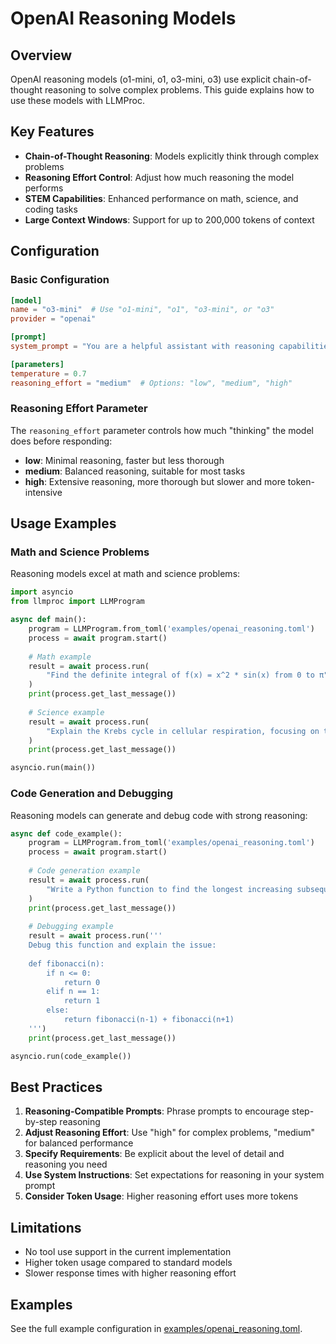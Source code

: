 # OpenAI Reasoning Models

## Overview

OpenAI reasoning models (o1-mini, o1, o3-mini, o3) use explicit chain-of-thought reasoning to solve complex problems. This guide explains how to use these models with LLMProc.

## Key Features

- **Chain-of-Thought Reasoning**: Models explicitly think through complex problems
- **Reasoning Effort Control**: Adjust how much reasoning the model performs
- **STEM Capabilities**: Enhanced performance on math, science, and coding tasks
- **Large Context Windows**: Support for up to 200,000 tokens of context

## Configuration

### Basic Configuration

```toml
[model]
name = "o3-mini"  # Use "o1-mini", "o1", "o3-mini", or "o3"
provider = "openai"

[prompt]
system_prompt = "You are a helpful assistant with reasoning capabilities."

[parameters]
temperature = 0.7
reasoning_effort = "medium"  # Options: "low", "medium", "high"
```

### Reasoning Effort Parameter

The `reasoning_effort` parameter controls how much "thinking" the model does before responding:

- **low**: Minimal reasoning, faster but less thorough
- **medium**: Balanced reasoning, suitable for most tasks
- **high**: Extensive reasoning, more thorough but slower and more token-intensive

## Usage Examples

### Math and Science Problems

Reasoning models excel at math and science problems:

```python
import asyncio
from llmproc import LLMProgram

async def main():
    program = LLMProgram.from_toml('examples/openai_reasoning.toml')
    process = await program.start()
    
    # Math example
    result = await process.run(
        "Find the definite integral of f(x) = x^2 * sin(x) from 0 to π"
    )
    print(process.get_last_message())
    
    # Science example
    result = await process.run(
        "Explain the Krebs cycle in cellular respiration, focusing on the key molecules involved."
    )
    print(process.get_last_message())

asyncio.run(main())
```

### Code Generation and Debugging

Reasoning models can generate and debug code with strong reasoning:

```python
async def code_example():
    program = LLMProgram.from_toml('examples/openai_reasoning.toml')
    process = await program.start()
    
    # Code generation example
    result = await process.run(
        "Write a Python function to find the longest increasing subsequence in a list of integers."
    )
    print(process.get_last_message())
    
    # Debugging example
    result = await process.run('''
    Debug this function and explain the issue:
    
    def fibonacci(n):
        if n <= 0:
            return 0
        elif n == 1:
            return 1
        else:
            return fibonacci(n-1) + fibonacci(n+1)
    ''')
    print(process.get_last_message())

asyncio.run(code_example())
```

## Best Practices

1. **Reasoning-Compatible Prompts**: Phrase prompts to encourage step-by-step reasoning
2. **Adjust Reasoning Effort**: Use "high" for complex problems, "medium" for balanced performance
3. **Specify Requirements**: Be explicit about the level of detail and reasoning you need
4. **Use System Instructions**: Set expectations for reasoning in your system prompt
5. **Consider Token Usage**: Higher reasoning effort uses more tokens

## Limitations

- No tool use support in the current implementation
- Higher token usage compared to standard models
- Slower response times with higher reasoning effort

## Examples

See the full example configuration in [examples/openai_reasoning.toml](../examples/openai_reasoning.toml).